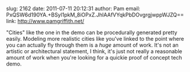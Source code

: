 slug:    2162
date:    2011-07-11 20:12:31
author:  Pam
email:   PxQSW6d190YA.+BSyl1pkM_8iOPxZ.JhlAAfVYqkPbDOvgrgjwppWJZQ==
link:     http://www.pamgriffith.net/

"Cities" like the one in the demo can be procedurally generated pretty
easily. Modeling more realistic cities like you've linked to the point
where you can actually fly through them is a *huge* amount of
work. It's not an artistic or architectural statement, I think, it's
just not really a reasonable amount of work when you're looking for a
quickie proof of concept tech demo.
